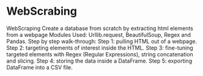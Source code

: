 # WebScrabing
WebScraping Create a database from scratch by extracting html elements from a webpage Modules Used: Urllib.request, BeautifulSoup, Regex and Pandas.  Step by step walk-through:  Step 1: pulling HTML out of a webpage. Step 2: targeting elements of interest inside the HTML. Step 3: fine-tuning targeted elements with Regex (Regular Expressions), string concatenation and slicing. Step 4: storing the data inside a DataFrame. Step 5: exporting DataFrame into a CSV file.
